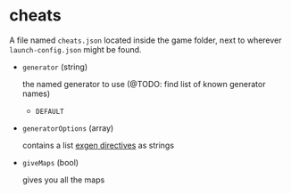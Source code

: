 # cheats

A file named `cheats.json` located inside the game folder, next to wherever `launch-config.json` might be found.

* `generator` (string)
  
  the named generator to use (@TODO: find list of known generator names)
  * `DEFAULT`
* `generatorOptions` (array)

  contains a list [exgen directives](exgen.md) as strings
* `giveMaps` (bool)

  gives you all the maps

